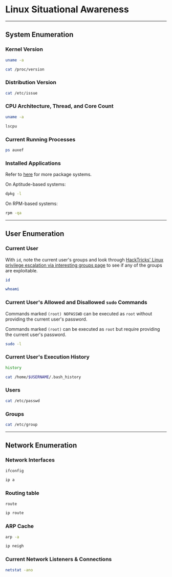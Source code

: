 # Linux Situational Awareness

---

## System Enumeration

### Kernel Version

```bash
uname -a
```

```bash
cat /proc/version
```

### Distribution Version

```bash
cat /etc/issue
```

### CPU Architecture, Thread, and Core Count

```bash
uname -a
```

```bash
lscpu
```

### Current Running Processes

```bash
ps auxef
```

### Installed Applications

Refer to [here](https://unix.stackexchange.com/questions/20979/how-do-i-list-all-installed-programs) for more package systems.

On Aptitude-based systems:

```bash
dpkg -l
```

On RPM-based systems:

```bash
rpm -qa
```

---

## User Enumeration

### Current User

With `id`, note the current user's groups and look through [HackTricks' Linux privilege escalation via interesting groups page](https://book.hacktricks.xyz/linux-unix/privilege-escalation/interesting-groups-linux-pe) to see if any of the groups are exploitable.

```bash
id
```

```bash
whoami
```

### Current User's Allowed and Disallowed `sudo` Commands

Commands marked `(root) NOPASSWD` can be executed as `root` without providing the current user's password.

Commands marked `(root)` can be executed as `root` but require providing the current user's password.

```bash
sudo -l
```

### Current User's Execution History

```bash
history
```

```bash
cat /home/$USERNAME/.bash_history
```

### Users

```bash
cat /etc/passwd
```

### Groups

```bash
cat /etc/group
```

---

## Network Enumeration

### Network Interfaces

```bash
ifconfig
```

```bash
ip a
```

### Routing table

```bash
route
```

```bash
ip route
```

### ARP Cache

```bash
arp -a
```

```bash
ip neigh
```

### Current Network Listeners & Connections

```bash
netstat -ano
```
